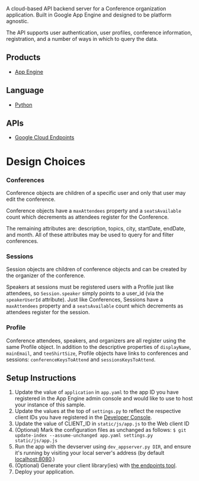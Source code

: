 A cloud-based API backend server for a Conference organization application. Built in Google App Engine and designed to be platform agnostic. 

The API supports user authentication, user profiles, conference information, registration, and a number of ways in which to query the data. 

## Products
- [App Engine][1]

## Language
- [Python][2]

## APIs
- [Google Cloud Endpoints][3]

# Design Choices

### Conferences
Conference objects are children of a specific user and only that user may edit the conference. 

Conference objects have a `maxAttendees` property and a `seatsAvailable` count which decrements as attendees register for the Conference. 

The remaining attributes are: description, topics, city, startDate, endDate, and month. All of these attributes may be used to query for and filter conferences. 

### Sessions
Session objects are children of conference objects and can be created by the organizer of the conference. 

Speakers at sessions must be registered users with a Profile just like attendees, so  `Session.speaker` simply points to a user_id (via the `speakerUserId` attribute). Just like Conferences, Sessions have a `maxAttendees` property and a `seatsAvailable` count which decrements as attendees register for the session.


### Profile
Conference attendees, speakers, and organizers are all register using the same Profile object. 
In addition to the descriptive properties of `displayName`, `mainEmail`, and `teeShirtSize`, Profile objects have links to conferences and sessions: `conferenceKeysToAttend` and `sessionsKeysToAttend`.


## Setup Instructions
1. Update the value of `application` in `app.yaml` to the app ID you
   have registered in the App Engine admin console and would like to use to host
   your instance of this sample.
1. Update the values at the top of `settings.py` to
   reflect the respective client IDs you have registered in the
   [Developer Console][4].
1. Update the value of CLIENT_ID in `static/js/app.js` to the Web client ID
1. (Optional) Mark the configuration files as unchanged as follows:
   `$ git update-index --assume-unchanged app.yaml settings.py static/js/app.js`
1. Run the app with the devserver using `dev_appserver.py DIR`, and ensure it's running by visiting your local server's address (by default [localhost:8080][5].)
1. (Optional) Generate your client library(ies) with [the endpoints tool][6].
1. Deploy your application.


[1]: https://developers.google.com/appengine
[2]: http://python.org
[3]: https://developers.google.com/appengine/docs/python/endpoints/
[4]: https://console.developers.google.com/
[5]: https://localhost:8080/
[6]: https://developers.google.com/appengine/docs/python/endpoints/endpoints_tool
